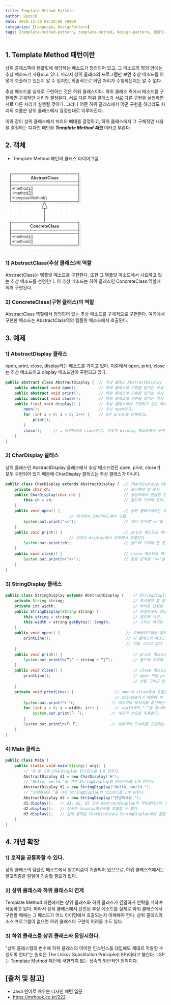 ```yaml
---
title: Template Method Pattern
author: Hyosik
date: 2020-12-30 09:30:00 +0900
categories: [Language, DesignPattern]
tags: [template-method-pattern, template-method, design-pattern, 템플릿-메소드-패턴, 디자인-패턴]
---
```


## 1. Template Method 패턴이란
상위 클래스쪽에 템플릿에 해당하는 메소드가 정의되어 있고, 그 메소드의 정의 안에는 추상 메소드가 사용되고 있다. 따라서 상위 클래스의 프로그램만 보면 추상 메소드를 어떻게 호출하고 있는지 알 수 있지만, 최종적으로 어떤 처리가 수행되는지는 알 수 없다.

추상 메소드를 실제로 구현하는 것은 하위 클래스이다. 하위 클래스 측에서 메소드를 구현하면 구체적인 처리가 결정된다. 서로 다른 하위 클래스가 서로 다른 구현을 실행하면 서로 다른 처리가 실행될 것이다. 그러나 어떤 하위 클래스에서 어떤 구현을 하더라도 처리의 흐름은 상위 클래스에서 결정한대로 이루어진다.

이와 같이 상위 클래스에서 처리의 뼈대를 결정하고, 하위 클래스에서 그 구체적인 내용을 결정하는 디자인 패턴을 _**Template Method 패턴**_ 이라고 부른다.

## 2. 객체

* Template Method 패턴의 클래스 다이어그램

![img001](/assets/img/2020-12-30-template-method-pattern/img001.png)

### 1) AbstractClass(추상 클래스)의 역할
AbstractClass는 템플릿 메소드를 구현한다. 또한 그 템플릿 메소드에서 사요하고 있는 추상 메소드를 선언한다. 이 추상 메소드는 하위 클래스인 ConcreteClass 역할에 의해 구현된다.

### 2) ConcreteClass(구현 클래스)의 역할
AbstractClass 역할에서 정의되어 있는 추상 메소드를 구체적으로 구현한다. 여기에서 구현한 메소드는 AbstractClass역의 템플릿 메소드에서 호출된다.

## 3. 예제

### 1) AbstractDisplay 클래스
open, print, close, display라는 메소드를 가지고 있다. 이중에서 open, print, close는 추상 메소드이고 display 메소드만이 구현되고 있다.

```java
public abstract class AbstractDisplay {  // 추상 클래스 AbstractDisplay
    public abstract void open();         // 하위 클래스에 구현을 맡기는 추상 메소드 (1) open
    public abstract void print();        // 하위 클래스에 구현을 맡기는 추상 메소드 (2) print
    public abstract void close();        // 하위 클래스에 구현을 맡기는 추상 메소드 (3) close
    public final void display() {        // 추상 클래스에서 구현되고 있는 메소드 display
        open();                      	 // 우선 open하고…
        for (int i = 0; i < 5; i++) {    // 5번 print을 반복하고…
            print();                    
        }
        close();     // … 마지막으로 close한다. 이것이 display 메소드에서 구현되고 있는 내용.
    }
}
```

### 2) CharDisplay 클래스
상위 클래스인 AbstractDisplay 클래스에서 추상 메소드였던 open, print, close가 모두 구현되어 있기 때문에 CharDisplay 클래스는 추상 클래스가 아니다.

```java
public class CharDisplay extends AbstractDisplay {  // CharDisplay는 AbstractDisplay의 하위 클래스.
    private char ch;                                // 표시해야 할 문자
    public CharDisplay(char ch) {                   // 생성자에서 전달된 문자 ch을
        this.ch = ch;                               // 필드에 기억해 둔다.
    }
    public void open() {                            // 상위 클래스에서는 추상 메소드였다.
						    // 여기에서 오버라이드해서 구현.
        System.out.print("<<");                     // 개시 문자열"<<"을 표시한다.
    }
    public void print() {                           // print 메소드도 여기에서 구현한다.
						    // 이것이 display에서 반복해서 호출된다.
        System.out.print(ch);                       // 필드에 기억해 둔 문자를 1개 표시한다.
    }
    public void close() {                           // close 메소드도 여기에서 구현.
        System.out.println(">>");                   // 종료 문자열 ">>"을 표시.
    }
}
```

### 3) StringDisplay 클래스

```java
public class StringDisplay extends AbstractDisplay {    // StringDisplay도 AbstrctDisplay의 하위 클래스.
    private String string;                              // 표시해야 할 문자열.
    private int width;                                  // 바이트 단위로 계산한 문자열의 「폭」.
    public StringDisplay(String string) {               // 생성자에서 전달된 문자열 string을
        this.string = string;                           // 필드에 기억.
        this.width = string.getBytes().length;          // 그리고 바이트 단위의 폭도 필드에 기억해 두고 나중에 사용한다.
    }
    public void open() {                             // 오버라이드해서 정의한 open 메소드.
        printLine();                                 // 이 클래스의 메소드 printLine에서
                                                     // 선을 그리고 있다.
    }
    public void print() {                               // print 메소드는
        System.out.println(“|” + string + “|”);         // 필드에 기억해 둔 문자열의 전후에 “|”을 붙여서 표시.
    }
    public void close() {                               // close 메소드는
        printLine();                                    // open 처럼 printLine 메소드에서
                                                        // 선을 그리고 있다.
    }
    private void printLine() {                  // open과 close에서 호출된 printLine 메소드이다.
                                                // private이기 때문에 이 클래스 안에서만 사용된다.
        System.out.print(「+「);                // 테두리의 모서리를 표현하는”+” 마크를 표시.
        for (int i = 0; i < width; i++) {       // width개의 “-“을 표시하고
            System.out.print(「-「);            // 테두리 선으로 이용한다.
        }
        System.out.println(「+「);              // 테두리의 모서리를 표현하는 “+” 마크를 표시.
    }
}
```

### 4) Main 클래스

```java
public class Main {
    public static void main(String[] args) {
        // 'H'을 가진 CharDisplay 인스턴스를 1개 만든다.
        AbstractDisplay d1 = new CharDisplay('H');
        // "Hello, world."을 가진 StringDisplay의 인스턴스를 1개 만든다.
        AbstractDisplay d2 = new StringDisplay("Hello, world.");
        // “안녕하세요.”를 가진 StringDisplay의 인스턴스를 1개 만든다.
        AbstractDisplay d3 = new StringDisplay("안녕하세요.");
        d1.display();   // d1, d2, d3 모두 AbstractDisplay의 하위클래스의 인스턴스이기 때문에
        d2.display();   // 상속한 display메소드를 호출할 수 있다.
        d3.display();   // 실제 동작은 CharDisplay나 StringDisplay에서 결정한다.
    }
}
```

## 4. 개념 확장

### 1) 로직을 공통화할 수 있다.
상위 클래스의 템플릿 메소드에서 알고리즘이 기술되어 있으므로, 하위 클래스측에서는 알고리즘을 일일이 기술할 필요가 없다.

### 2) 상위 클래스와 하위 클래스의 연계
Template Method 패턴에서는 상위 클래스와 하위 클래스가 긴밀하게 연락을 취하며 작동하고 있다. 따라서 상위 클래스에서 선언된 추상 메소드를 실제로 하위 클래스에서 구현할 때에는 그 메소드가 어느 타이밍에서 호출되는지 이해해야 한다. 상위 클래스의 소스 프로그램이 없으면 하위 클래스의 구현이 어려울 수도 있다.

### 3) 하위 클래스를 상위 클래스와 동일시한다.
"상위 클래스형의 변수에 하위 클래스의 어떠한 인스턴스를 대입해도 제대로 작동할 수 있도록 한다"는 원칙은 The Liskov Substitution Principle(LSP)이라고 불린다. LSP는 Template Method 패턴에 국한되지 않는 상속의 일반적인 원칙이다.

## [출처 및 참고]
* Java 언어로 배우는 디자인 패턴 입문
* <https://mrhook.co.kr/222>
